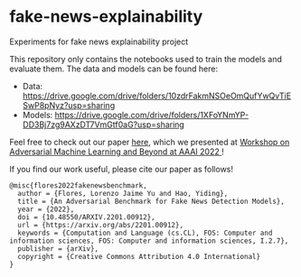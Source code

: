 # fake-news-explainability
Experiments for fake news explainability project

This repository only contains the notebooks used to train the models and evaluate them.
The data and models can be found here:
* Data: https://drive.google.com/drive/folders/10zdrFakmNSOeOmQufYwQvTiESwP8pNyz?usp=sharing
* Models: https://drive.google.com/drive/folders/1XFoYNmYP-DD3Bj7zg9AXzDT7VmGtf0aG?usp=sharing

Feel free to check out our paper <a href=https://arxiv.org/abs/2201.00912>here</a>, which we presented at <a href=https://advml-workshop.github.io/aaai2022/> Workshop on Adversarial Machine Learning and Beyond at AAAI 2022 </a>! 

If you find our work useful, please cite our paper as follows!
```
@misc{flores2022fakenewsbenchmark,
  author = {Flores, Lorenzo Jaime Yu and Hao, Yiding},
  title = {An Adversarial Benchmark for Fake News Detection Models},
  year = {2022},
  doi = {10.48550/ARXIV.2201.00912},
  url = {https://arxiv.org/abs/2201.00912},
  keywords = {Computation and Language (cs.CL), FOS: Computer and information sciences, FOS: Computer and information sciences, I.2.7},
  publisher = {arXiv},
  copyright = {Creative Commons Attribution 4.0 International}
}
```
